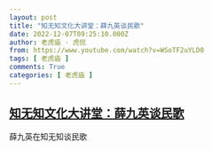 ```yaml
---
layout: post
title: "知无知文化大讲堂：薛九英谈民歌"
date: 2022-12-07T09:25:10.000Z
author: 老虎庙 · 虎侃
from: https://www.youtube.com/watch?v=WSoTF2uYLD0
tags: [ 老虎庙 ]
comments: True
categories: [ 老虎庙 ]
---
```

<!--1670405110000-->
[知无知文化大讲堂：薛九英谈民歌](https://www.youtube.com/watch?v=WSoTF2uYLD0)
------

<div>
薛九英在知无知谈民歌
</div>
